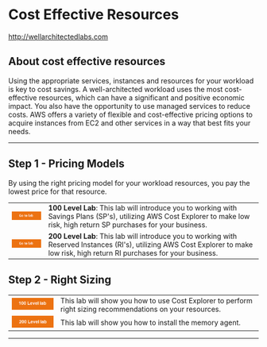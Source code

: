 # Cost Effective Resources
http://wellarchitectedlabs.com 

## About cost effective resources
Using the appropriate services, instances and resources for your workload is key to cost savings. A well-architected workload uses the most cost-effective resources, which can have a significant and positive economic impact. You also have the opportunity to use managed services to reduce costs.
AWS offers a variety of flexible and cost-effective pricing options to acquire instances from EC2 and other services in a way that best fits your needs.


---

## Step 1 - Pricing Models
By using the right pricing model for your workload resources, you pay the lowest price for that resource.

| | |
|---|---|
| [![Go to lab](../common/images/gotolab.png)](./Cost_Fundamentals/100_3_Pricing_Models/README.md) | **100 Level Lab**:  This lab will introduce you to working with Savings Plans (SP's), utilizing AWS Cost Explorer to make low risk, high return SP purchases for your business. |
| [![Go to lab](../common/images/gotolab.png)](./Cost_Fundamentals/200_3_Pricing_Models/README.md) | **200 Level Lab**:  This lab will introduce you to working with Reserved Instances (RI's), utilizing AWS Cost Explorer to make low risk, high return RI purchases for your business. |



## Step 2 - Right Sizing

| | |
| --- | --- |
| [![Go to lab](../common/images/100lab.png)](./Cost_Effective_Resources/100_AWS_Resource_Optimization/README.md) | This lab will show you how to use Cost Explorer to perform right sizing recommendations on your resources. |
| [![Go to lab](../common/images/200lab.png)](./Cost_Effective_Resources/200_AWS_Resource_Optimization/README.md) | This lab will show you how to install the memory agent. |

---
